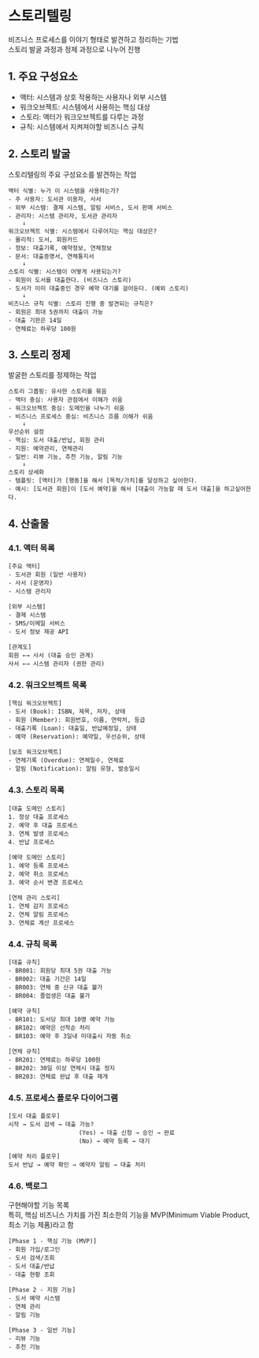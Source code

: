 # 스토리텔링
비즈니스 프로세스를 이야기 형태로 발견하고 정리하는 기법  
스토리 발굴 과정과 정제 과정으로 나누어 진행

## 1. 주요 구성요소
- 액터: 시스템과 상호 작용하는 사용자나 외부 시스템
- 워크오브젝트: 시스템에서 사용하는 핵심 대상
- 스토리: 액터가 워크오브젝트를 다루는 과정
- 규칙: 시스템에서 지켜져야할 비즈니스 규칙

## 2. 스토리 발굴
스토리텔링의 주요 구성요소를 발견하는 작업

```
액터 식별: 누가 이 시스템을 사용하는가?
- 주 사용자: 도서관 이용자, 사서
- 외부 시스템: 결제 시스템, 알림 서비스, 도서 판매 서비스
- 관리자: 시스템 관리자, 도서관 관리자
    ↓
워크오브젝트 식별: 시스템에서 다루어지는 핵심 대상은?
- 물리적: 도서, 회원카드
- 정보: 대출기록, 예약정보, 연체정보
- 문서: 대출증명서, 연체통지서
    ↓
스토리 식별: 시스템이 어떻게 사용되는가?
- 회원이 도서를 대출한다. (비즈니스 스토리)
- 도서가 이미 대출중인 경우 예약 대기를 걸어둔다. (예외 스토리)
    ↓
비즈니스 규칙 식별: 스토리 진행 중 발견되는 규칙은?
- 회원은 최대 5권까지 대출이 가능
- 대출 기한은 14일
- 연체료는 하루당 100원
```

## 3. 스토리 정제
발굴한 스토리를 정제하는 작업

```
스토리 그룹핑: 유사한 스토리를 묶음
- 액터 중심: 사용자 관점에서 이해가 쉬움
- 워크오브젝트 중심: 도메인을 나누기 쉬움
- 비즈니스 프로세스 중심: 비즈니스 흐름 이해가 쉬움
    ↓
우선순위 설정
- 핵심: 도서 대출/반납, 회원 관리
- 지원: 예약관리, 연체관리
- 일반: 리뷰 기능, 추천 기능, 알림 기능
    ↓
스토리 상세화
- 템플릿: [액터]가 [행동]을 해서 [목적/가치]를 달성하고 싶어한다.
- 예시: [도서관 회원]이 [도서 예약]을 해서 [대출이 가능할 때 도서 대출]을 하고싶어한다.
```


## 4. 산출물
### 4.1. 액터 목록
```
[주요 액터]
- 도서관 회원 (일반 사용자)
- 사서 (운영자)
- 시스템 관리자

[외부 시스템]
- 결제 시스템
- SMS/이메일 서비스
- 도서 정보 제공 API

[관계도]
회원 ←→ 사서 (대출 승인 관계)
사서 ←→ 시스템 관리자 (권한 관리)
```

### 4.2. 워크오브젝트 목록
```
[핵심 워크오브젝트]
- 도서 (Book): ISBN, 제목, 저자, 상태
- 회원 (Member): 회원번호, 이름, 연락처, 등급
- 대출기록 (Loan): 대출일, 반납예정일, 상태
- 예약 (Reservation): 예약일, 우선순위, 상태

[보조 워크오브젝트]
- 연체기록 (Overdue): 연체일수, 연체료
- 알림 (Notification): 알림 유형, 발송일시
```

### 4.3. 스토리 목록
```
[대출 도메인 스토리]
1. 정상 대출 프로세스
2. 예약 후 대출 프로세스  
3. 연체 발생 프로세스
4. 반납 프로세스

[예약 도메인 스토리]
1. 예약 등록 프로세스
2. 예약 취소 프로세스
3. 예약 순서 변경 프로세스

[연체 관리 스토리]
1. 연체 감지 프로세스
2. 연체 알림 프로세스
3. 연체료 계산 프로세스
```

### 4.4. 규칙 목록
```
[대출 규칙]
- BR001: 회원당 최대 5권 대출 가능
- BR002: 대출 기간은 14일
- BR003: 연체 중 신규 대출 불가
- BR004: 졸업생은 대출 불가

[예약 규칙]  
- BR101: 도서당 최대 10명 예약 가능
- BR102: 예약은 선착순 처리
- BR103: 예약 후 3일내 미대출시 자동 취소

[연체 규칙]
- BR201: 연체료는 하루당 100원
- BR202: 30일 이상 연체시 대출 정지
- BR203: 연체료 완납 후 대출 재개
```

### 4.5. 프로세스 플로우 다이어그램
```
[도서 대출 플로우]
시작 → 도서 검색 → 대출 가능?
                    (Yes) → 대출 신청 → 승인 → 완료
                    (No) → 예약 등록 → 대기

[예약 처리 플로우]
도서 반납 → 예약 확인 → 예약자 알림 → 대출 처리
```

### 4.6. 백로그
구현해야할 기능 목록  
특히, 핵심 비즈니스 가치를 가진 최소한의 기능을 MVP(Minimum Viable Product, 최소 기능 제품)라고 함
```
[Phase 1 - 핵심 기능 (MVP)] 
- 회원 가입/로그인
- 도서 검색/조회  
- 도서 대출/반납
- 대출 현황 조회

[Phase 2 - 지원 기능]
- 도서 예약 시스템
- 연체 관리
- 알림 기능

[Phase 3 - 일반 기능]  
- 리뷰 기능
- 추천 기능
```



